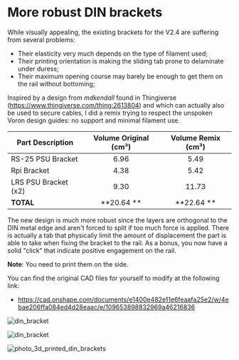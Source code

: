 # More robust DIN brackets

While visually appealing, the existing brackets for the V2.4 are suffering from several problems:

- Their elasticity very much depends on the type of filament used;
- Their printing orientation is making the sliding tab prone to delaminate under duress;
- Their maximum opening course may barely be enough to get them on the rail without bottoming;

Inspired by a design from *mdkendall* found in Thingiverse (https://www.thingiverse.com/thing:2613804) and which can actually also be used to secure cables, I did a remix trying to respect the unspoken Voron design guides: no support and minimal filament use.

| Part Description     | Volume Original (cm³) | Volume Remix (cm³) |
| -------------------- | :-------------------: | :----------------: |
| RS-25 PSU Bracket    |         6.96          |        5.49        |
| Rpi Bracket          |         4.38          |        5.42        |
| LRS PSU Bracket (x2) |         9.30          |       11.73        |
| **TOTAL**            |     **20.64   **      |    **22.64  **     |

The new design is much more robust since the layers are orthogonal to the DIN metal edge and aren't forced to split if too much force is applied. There is actually a tab that physically limit the amount of displacement the part is able to take when fixing the bracket to the rail.
As a bonus, you now have a solid "click" that indicate positive engagement on the rail.

**Note**: You need to print them on the side.



You can find the original CAD files for yourself to modify at the following link:

* https://cad.onshape.com/documents/e1400e482e11e6feaafa25e2/w/4ebae206ffa084ed4d28eaac/e/109653898832969a46216836



![din_bracket](/Users/mmemete/alternative_din_brackets/Images/section_view_bracket.png)

![din_bracket](/Users/mmemete/alternative_din_brackets/Images/din_bracket.gif)

![photo_3d_printed_din_brackets](/Users/mmemete/alternative_din_brackets/Images/photo_3d_printed_din_brackets.png)